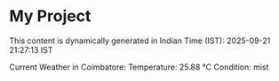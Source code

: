 # My Project

This content is dynamically generated in Indian Time (IST): 2025-09-21 21:27:13 IST


Current Weather in Coimbatore:
Temperature: 25.88 °C
Condition: mist
